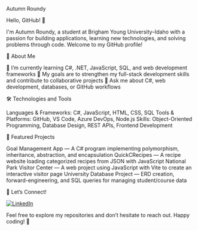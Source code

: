 Autumn Roundy

Hello, GitHub! 👋

I'm Autumn Roundy, a student at Brigham Young University–Idaho with a passion for building applications, learning new technologies, and solving problems through code. Welcome to my GitHub profile!

🚀 About Me

🌱 I’m currently learning C#, .NET, JavaScript, SQL, and web development frameworks
🎯 My goals are to strengthen my full-stack development skills and contribute to collaborative projects
💬 Ask me about C#, web development, databases, or GitHub workflows

🛠️ Technologies and Tools

Languages & Frameworks: C#, JavaScript, HTML, CSS, SQL
Tools & Platforms: GitHub, VS Code, Azure DevOps, Node.js
Skills: Object-Oriented Programming, Database Design, REST APIs, Frontend Development

📂 Featured Projects

Goal Management App — A C# program implementing polymorphism, inheritance, abstraction, and encapsulation
QuickCRecipes — A recipe website loading categorized recipes from JSON with JavaScript
National Park Visitor Center — A web project using JavaScript with Vite to create an interactive visitor page
University Database Project — ERD creation, forward-engineering, and SQL queries for managing student/course data

🤝 Let’s Connect!

[![LinkedIn](https://img.shields.io/badge/LinkedIn-Connect-blue?style=for-the-badge&logo=linkedin)](https://www.linkedin.com/in/autumnroundy/)


Feel free to explore my repositories and don’t hesitate to reach out. Happy coding! 🚀
